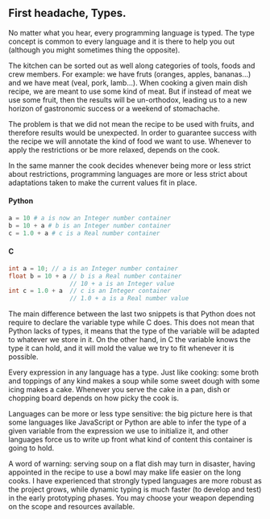 ## First headache, Types.
No matter what you hear, every programming language is typed. The type concept is common to every language and it is there to help you out (although you might sometimes thing the opposite).

The kitchen can be sorted out as well along categories of tools, foods and crew members. For example: we have fruts (oranges, apples, bananas...) and we have meat (veal, pork, lamb...). When cooking a given main dish recipe, we are meant to use some kind of meat. But if instead of meat we use some fruit, then the results will be un-orthodox, leading us to a new horizon of gastronomic success or a weekend of stomachache.

The problem is that we did not mean the recipe to be used with fruits, and therefore results would be unexpected. In order to guarantee success with the recipe we will annotate the kind of food we want to use. Whenever to apply the restrictions or be more relaxed, depends on the cook.

In the same manner the cook decides whenever being more or less strict about restrictions, programming languages are more or less strict about adaptations taken to make the current values fit in place.

#### Python
``` Python
a = 10 # a is now an Integer number container
b = 10 + a # b is an Integer number container
c = 1.0 + a # c is a Real number container
```

#### C
``` c
int a = 10; // a is an Integer number container
float b = 10 + a // b is a Real number container
                 // 10 + a is an Integer value
int c = 1.0 + a  // c is an Integer container
                 // 1.0 + a is a Real number value
```
The main difference between the last two snippets is that Python does not require to declare the variable type while C does. This does not mean that Python lacks of types, it means that the type of the variable will be adapted to whatever we store in it. On the other hand, in C the variable knows the type it can hold, and it will mold the value we try to fit whenever it is possible.

Every expression in any language has a type. Just like cooking: some broth and toppings of any kind makes a soup while some sweet dough with some icing makes a cake. Whenever you serve the cake in a pan, dish or chopping board depends on how picky the cook is.

Languages can be more or less type sensitive: the big picture here is that some languages like JavaScript or Python are able to infer the type of a given variable from the expression we use to initialize it, and other languages force us to write up front what kind of content this container is going to hold.

A word of warning: serving soup on a flat dish may turn in disaster, having appointed in the recipe to use a bowl may make life easier on the long cooks. I have experienced that strongly typed languages are more robust as the project grows, while dynamic typing is much faster (to develop and test) in the early prototyping phases. You may choose your weapon depending on the scope and resources available.

